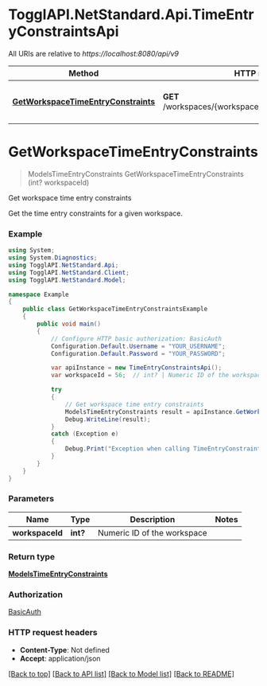 # TogglAPI.NetStandard.Api.TimeEntryConstraintsApi

All URIs are relative to *https://localhost:8080/api/v9*

Method | HTTP request | Description
------------- | ------------- | -------------
[**GetWorkspaceTimeEntryConstraints**](TimeEntryConstraintsApi.md#getworkspacetimeentryconstraints) | **GET** /workspaces/{workspace_id}/time_entry_constraints | Get workspace time entry constraints


<a name="getworkspacetimeentryconstraints"></a>
# **GetWorkspaceTimeEntryConstraints**
> ModelsTimeEntryConstraints GetWorkspaceTimeEntryConstraints (int? workspaceId)

Get workspace time entry constraints

Get the time entry constraints for a given workspace.

### Example
```csharp
using System;
using System.Diagnostics;
using TogglAPI.NetStandard.Api;
using TogglAPI.NetStandard.Client;
using TogglAPI.NetStandard.Model;

namespace Example
{
    public class GetWorkspaceTimeEntryConstraintsExample
    {
        public void main()
        {
            // Configure HTTP basic authorization: BasicAuth
            Configuration.Default.Username = "YOUR_USERNAME";
            Configuration.Default.Password = "YOUR_PASSWORD";

            var apiInstance = new TimeEntryConstraintsApi();
            var workspaceId = 56;  // int? | Numeric ID of the workspace

            try
            {
                // Get workspace time entry constraints
                ModelsTimeEntryConstraints result = apiInstance.GetWorkspaceTimeEntryConstraints(workspaceId);
                Debug.WriteLine(result);
            }
            catch (Exception e)
            {
                Debug.Print("Exception when calling TimeEntryConstraintsApi.GetWorkspaceTimeEntryConstraints: " + e.Message );
            }
        }
    }
}
```

### Parameters

Name | Type | Description  | Notes
------------- | ------------- | ------------- | -------------
 **workspaceId** | **int?**| Numeric ID of the workspace | 

### Return type

[**ModelsTimeEntryConstraints**](ModelsTimeEntryConstraints.md)

### Authorization

[BasicAuth](../README.md#BasicAuth)

### HTTP request headers

 - **Content-Type**: Not defined
 - **Accept**: application/json

[[Back to top]](#) [[Back to API list]](../README.md#documentation-for-api-endpoints) [[Back to Model list]](../README.md#documentation-for-models) [[Back to README]](../README.md)

